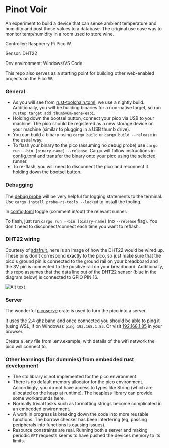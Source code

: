# Pinot Voir

An experiment to build a device that can sense ambient temperature and humidity and post those values to a database. The original use case was to monitor temp/humidity in a room used to store wine.

Controller: Raspberry Pi Pico W. 

Sensor: DHT22

Dev environment: Windows/VS Code.

This repo also serves as a starting point for building other web-enabled projects on the Pico W.

### General 

* As you will see from [rust-toolchain.toml](/rust-toolchain.toml), we use a nightly build. Additionally, you will be building binaries for a non-native target, so run `rustup target add thumbv6m-none-eabi`.
* Holding down the bootsel button, connect your pico via USB to your machine. The pico should be registered as a new storage device on your machine (similar to plugging in a USB thumb drive).
* You can build a binary using `cargo build` or `cargo build --release` in the usual way.
* To flash your binary to the pico (assuming no debug probe) use `cargo run --bin [binary-name] --release`. Cargo will follow instructions in [config.toml](.cargo/config.toml) and transfer the binary onto your pico using the selected runner.
* To re-flash, you will need to disconnect the pico and reconnect it holding down the bootsel button.

### Debugging

The [debug probe](https://thepihut.com/products/raspberry-pi-debug-probe) will be very helpful for logging statements to the terminal. Use `cargo install probe-rs-tools --locked` to install the tooling.

In [config.toml](.cargo/config.toml) toggle (comment in/out) the relevant runner.

To flash, just run `cargo run --bin [binary-name]` (no `--release` flag). You don't need to disconnect/connect each time you want to reflash.

### DHT22 wiring

Courtesy of [adafruit](https://learn.adafruit.com/dht-humidity-sensing-on-raspberry-pi-with-gdocs-logging/wiring), here is an image of how the DHT22 would be wired up. These pins don't correspond exactly to the pico, so just make sure that the pico's ground pin is connected to the ground rail on your breadboard and the 3V pin is connected to the positive rail on your breadboard. Additionally, this repo assumes that the data line out of the DHT22 sensor (blue in the diagram below) is connected to GPIO PIN 16.

![Alt text](https://cdn-learn.adafruit.com/assets/assets/000/001/861/large1024/raspberry_pi_dht22wiring.gif?1447864317 "DHT22 wiring guide")

### Server

The wonderful [picoserve](https://github.com/sammhicks/picoserve) crate is used to turn the pico into a server. 

It uses the 2.4 ghz band and once connected you should be able to ping it (using WSL, if on Windows): `ping 192.168.1.85`. Or visit [192.168.1.85](http://192.168.1.85) in your browser.

Create a .env file from .env.example, with details of the wifi network the pico will connect to.

### Other learnings (for dummies) from embedded rust development

* The std library is not implemented for the pico environment. 
* There is no default memory allocator for the pico environment. Accordingly, you do not have access to types like String (which are allocated on the heap at runtime). The heapless library can provide some workarounds here.
* Normally trivial tasks such as formatting strings become complicated in an embedded environment.
* A work in progress is breaking down the code into more reusable functions. The borrow checker has been interfering (eg, passing peripherals into functions is causing issues).
* Resource constraints are real. Running both a server and making periodic `GET` requests seems to have pushed the devices memory to its limits.
